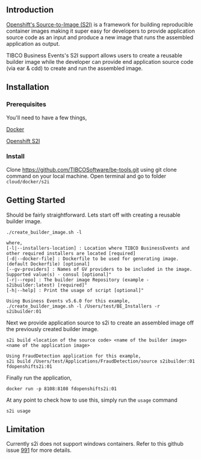 ## Introduction

<a href="https://docs.openshift.com/container-platform/3.6/creating_images/s2i.html">Openshift's Source-to-Image (S2I)</a> is a framework for building reproducible container images making it super easy for developers to provide application source code as an input and produce a new image that runs the assembled application as output.


TIBCO Business Events's S2I support allows users to create a reusable builder image while the developer can provide end application source code (via ear & cdd) to create and run the assembled image.

## Installation

### Prerequisites

You'll need to have a few things, 

<p><a href="https://docs.docker.com/docker-for-mac/install/">Docker</a></p>
<p><a href="https://github.com/openshift/source-to-image">Openshift S2I</a></p>

### Install
Clone https://github.com/TIBCOSoftware/be-tools.git using git clone command on your local machine. Open terminal and go to folder `cloud/docker/s2i`


## Getting Started

Should be fairly straightforward. Lets start off with creating a reusable builder image.
    
    ./create_builder_image.sh -l
    
    where,
    [-l|--installers-location] : Location where TIBCO BusinessEvents and other required installers are located [required] 
    [-d|--docker-file] : Dockerfile to be used for generating image.(default Dockerfile) [optional]
    [--gv-providers] : Names of GV providers to be included in the image. Supported value(s) - consul [optional]"
    [-r|--repo] : The builder image Repository (example - s2ibuilder:latest) [required]"
    [-h|--help] : Print the usage of script [optional]"
    
    Using Business Events v5.6.0 for this example,
    ./create_builder_image.sh -l /Users/test/BE_Installers -r s2ibuilder:01

Next we provide application source to s2i to create an assembled image off the previously created builder image.

    s2i build <location of the source code> <name of the builder image> <name of the application image>

    Using FraudDetection application for this example,
    s2i build /Users/test/Applications/FraudDetection/source s2ibuilder:01 fdopenshifts2i:01

Finally run the application,

    docker run -p 8108:8108 fdopenshifts2i:01

At any point to check how to use this, simply run the `usage` command

    s2i usage


## Limitation

Currently s2i does not support windows containers. Refer to this github issue <a href="https://github.com/openshift/source-to-image/issues/991">991</a> for more details.

